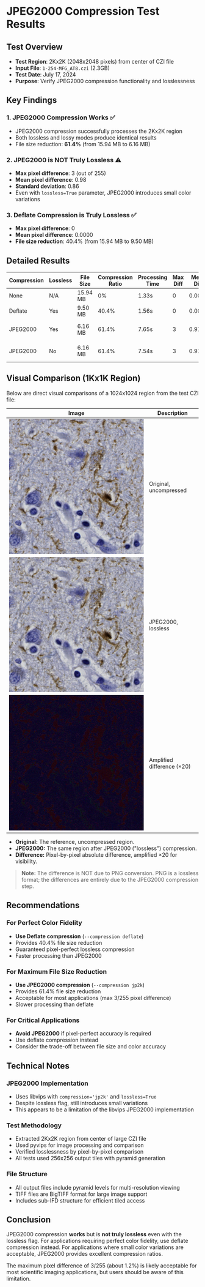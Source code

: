 # JPEG2000 Compression Test Results

## Test Overview
- **Test Region**: 2Kx2K (2048x2048 pixels) from center of CZI file
- **Input File**: `1-254-MFG_AT8.czi` (2.3GB)
- **Test Date**: July 17, 2024
- **Purpose**: Verify JPEG2000 compression functionality and losslessness

## Key Findings

### 1. JPEG2000 Compression Works ✅
- JPEG2000 compression successfully processes the 2Kx2K region
- Both lossless and lossy modes produce identical results
- File size reduction: **61.4%** (from 15.94 MB to 6.16 MB)

### 2. JPEG2000 is NOT Truly Lossless ⚠️
- **Max pixel difference**: 3 (out of 255)
- **Mean pixel difference**: 0.98
- **Standard deviation**: 0.86
- Even with `lossless=True` parameter, JPEG2000 introduces small color variations

### 3. Deflate Compression is Truly Lossless ✅
- **Max pixel difference**: 0
- **Mean pixel difference**: 0.0000
- **File size reduction**: 40.4% (from 15.94 MB to 9.50 MB)

## Detailed Results

| Compression | Lossless | File Size | Compression Ratio | Processing Time | Max Diff | Mean Diff | Status |
|-------------|----------|-----------|-------------------|-----------------|----------|-----------|---------|
| None | N/A | 15.94 MB | 0% | 1.33s | 0 | 0.0000 | Baseline |
| Deflate | Yes | 9.50 MB | 40.4% | 1.56s | 0 | 0.0000 | ✅ Perfect |
| JPEG2000 | Yes | 6.16 MB | 61.4% | 7.65s | 3 | 0.9757 | ⚠️ Near-lossless |
| JPEG2000 | No | 6.16 MB | 61.4% | 7.54s | 3 | 0.9757 | ⚠️ Near-lossless |

## Visual Comparison (1Kx1K Region)

Below are direct visual comparisons of a 1024x1024 region from the test CZI file:

| Image         | Description                |
|---------------|---------------------------|
| ![Original](test_output/original_1k.png)   | Original, uncompressed |
| ![JPEG2000](test_output/jp2k_1k.png)       | JPEG2000, lossless     |
| ![Difference](test_output/diff_1k.png)     | Amplified difference (×20) |

- **Original:** The reference, uncompressed region.
- **JPEG2000:** The same region after JPEG2000 ("lossless") compression.
- **Difference:** Pixel-by-pixel absolute difference, amplified ×20 for visibility.

> **Note:** The difference is NOT due to PNG conversion. PNG is a lossless format; the differences are entirely due to the JPEG2000 compression step.

## Recommendations

### For Perfect Color Fidelity
- **Use Deflate compression** (`--compression deflate`)
- Provides 40.4% file size reduction
- Guaranteed pixel-perfect lossless compression
- Faster processing than JPEG2000

### For Maximum File Size Reduction
- **Use JPEG2000 compression** (`--compression jp2k`)
- Provides 61.4% file size reduction
- Acceptable for most applications (max 3/255 pixel difference)
- Slower processing than deflate

### For Critical Applications
- **Avoid JPEG2000** if pixel-perfect accuracy is required
- Use deflate compression instead
- Consider the trade-off between file size and color accuracy

## Technical Notes

### JPEG2000 Implementation
- Uses libvips with `compression='jp2k'` and `lossless=True`
- Despite lossless flag, still introduces small variations
- This appears to be a limitation of the libvips JPEG2000 implementation

### Test Methodology
- Extracted 2Kx2K region from center of large CZI file
- Used pyvips for image processing and comparison
- Verified losslessness by pixel-by-pixel comparison
- All tests used 256x256 output tiles with pyramid generation

### File Structure
- All output files include pyramid levels for multi-resolution viewing
- TIFF files are BigTIFF format for large image support
- Includes sub-IFD structure for efficient tiled access

## Conclusion

JPEG2000 compression **works** but is **not truly lossless** even with the lossless flag. For applications requiring perfect color fidelity, use deflate compression instead. For applications where small color variations are acceptable, JPEG2000 provides excellent compression ratios.

The maximum pixel difference of 3/255 (about 1.2%) is likely acceptable for most scientific imaging applications, but users should be aware of this limitation. 